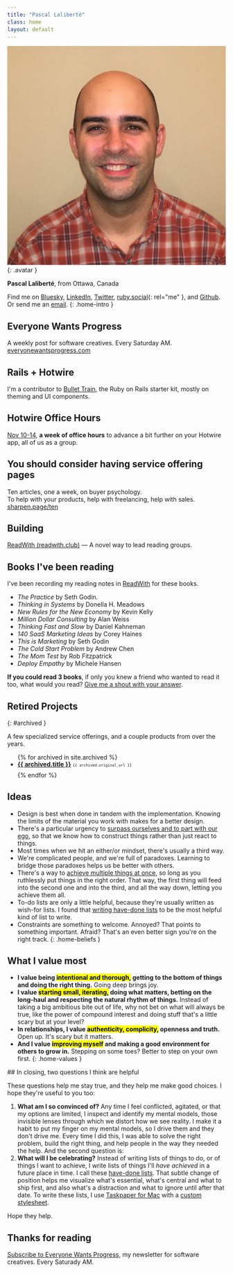 ```yaml
---
title: "Pascal Laliberté"
class: home
layout: default
---
```


![Photo of Pascal](/images/pascallaliberte-avatar.jpg){: .avatar }

**Pascal Laliberté**, from Ottawa, Canada
  
Find me on [Bluesky][bluesky], [LinkedIn][linkedin], [Twitter][twitter], [ruby.social][ruby.social]{: rel="me" }, and [Github][github].  
Or send me an [email](mailto:pascal@hey.com).
{: .home-intro }

## Everyone Wants Progress

A weekly post for software creatives. Every Saturday AM.  
[everyonewantsprogress.com](https://everyonewantsprogress.com)

## Rails + Hotwire

I'm a contributor to [Bullet Train](https://bullettrain.co), the Ruby on Rails starter kit, mostly on theming and UI components.

## Hotwire Office Hours

[Nov 10-14](https://hotwiresupport.pascal.works), **a week of office hours** to advance a bit further on your Hotwire app, all of us as a group.

## You should consider having service offering pages

Ten articles, one a week, on buyer psychology.  
To help with your products, help with freelancing, help with sales.  
[sharpen.page/ten](https://sharpen.page/ten)

## Building

[ReadWith (readwith.club)][readwith] &mdash; A novel way to lead reading groups.

## Books I've been reading

I've been recording my reading notes in [ReadWith][readwith] for these books.

* _The Practice_ by Seth Godin.
* _Thinking in Systems_ by Donella H. Meadows
* _New Rules for the New Economy_ by Kevin Kelly
* _Million Dollar Consulting_ by Alan Weiss
* _Thinking Fast and Slow_ by Daniel Kahneman
* _140 SaaS Marketing Ideas_ by Corey Haines
* _This is Marketing_ by Seth Godin
* _The Cold Start Problem_ by Andrew Chen
* _The Mom Test_ by Rob Fitzpatrick
* _Deploy Empathy_ by Michele Hansen

**If you could read 3 books**, if only you knew a friend who wanted to read it too, what would you read? [Give me a shout with your answer](mailto:pascal@hey.com).

## Retired Projects
{: #archived }

A few specialized service offerings, and a couple products from over the years.

<ul class="archived-projects-list">
{% for archived in site.archived %}
  <li><strong><a href="{{archived.url}}">{{ archived.title }}</a></strong> <code style="font-size: 0.6em;">{{ archived.original_url }}</code></li>
{% endfor %}
</ul>

<style>
  .archived-projects-list li {
    line-height: 1.2;
    margin-bottom: 0.5em;
  }
</style>

## Ideas

* Design is best when done in tandem with the implementation. Knowing the limits of the material you work with makes for a better design.
* There's a particular urgency to [surpass ourselves and to part with our ego][postheroism], so that we know how to construct things rather than just react to things.
* Most times when we hit an either/or mindset, there's usually a third way.
* We're complicated people, and we're full of paradoxes. Learning to bridge those paradoxes helps us be better with others.
* There's a way to [achieve multiple things at once][godeepineverything], so long as you ruthlessly put things in the right order. That way, the first thing will feed into the second one and into the third, and all the way down, letting you achieve them all.
* To-do lists are only a little helpful, because they're usually written as wish-for lists. I found that [writing have-done lists][havedonelists] to be the most helpful kind of list to write.
* Constraints are something to welcome. Annoyed? That points to something important. Afraid? That's an even better sign you're on the right track.
{: .home-beliefs }

[postheroism]: https://medium.com/@pascallaliberte/the-urgency-of-post-heroism-11e7d920bf49
[godeepineverything]: https://medium.com/subtlety-in-faith/go-deep-on-everything-3bdf4db97134

## What I value most

* **I value being <mark>intentional and thorough,</mark> getting to the bottom of things and doing the right thing.** Going deep brings joy.
* **I value <mark>starting small, iterating,</mark> doing what matters, betting on the long-haul and respecting the natural rhythm of things.** Instead of taking a big ambitious bite out of life, why not bet on what will always be true, like the power of compound interest and doing stuff that's a little scary but at your level?
* **In relationships, I value <mark>authenticity, complicity,</mark> openness and truth.** Open up. It's scary but it matters. 
* **And I value <mark>improving myself</mark> and making a good environment for others to grow in.** Stepping on some toes? Better to step on your own first.
{: .home-values }

<div class="scroll-reveal" markdown="1" id="questions">
## In closing, <span class="sub-title">two questions I think are helpful</span>

These questions help me stay true, and they help me make good choices. I hope they're useful to you too:

1. **What am I so convinced of?** Any time I feel conflicted, agitated, or that my options are limited, I inspect and identify my mental models, those invisible lenses through which we distort how we see reality. I make it a habit to put my finger on my mental models, so I drive them and they don't drive me. Every time I did this, I was able to solve the right problem, build the right thing, and help people in the way they needed the help. And the second question is:
2. **What will I be celebrating?** Instead of writing lists of things to do, or of things I want to achieve, I write lists of things I'll *have achieved* in a future place in time. I call these [have-done lists][havedonelists]. That subtle change of position helps me visualize what's essential, what's central and what to ship first, and also what's a distraction and what to ignore until after that date. To write these lists, I use [Taskpaper for Mac][taskpaper] with a [custom stylesheet][theme-notes-first].

Hope they help.

[havedonelists]: https://medium.com/@pascallaliberte/but-i-care-about-so-many-things-2a7808981647

[taskpaper]: https://www.taskpaper.com
[theme-notes-first]: https://github.com/pascallaliberte/theme-notes-first

## Thanks for reading

[Subscribe to Everyone Wants Progress](everyonewantsprogress.com), my newsletter for software creatives. Every Saturady AM.

[linkedin]: https://www.linkedin.com/in/pascallaliberte/
[github]: https://github.com/pascallaliberte/
[youtube]: https://www.youtube.com/channel/UCo2CttXwSgcaEmrTsALqS-A
[twitch]: https://www.twitch.tv/pascallaliberte
[lectures]: https://lectures.page
[sharpen-page]: https://sharpen.page
[aelf]: https://www.aelf.org
[readwith]: https://readwith.club/
[ruby.social]: https://ruby.social/@pascallaliberte
[twitter]: https://twitter.com/pascallaliberte
[bluesky]: https://bsky.app/profile/pascallaliberte.me

